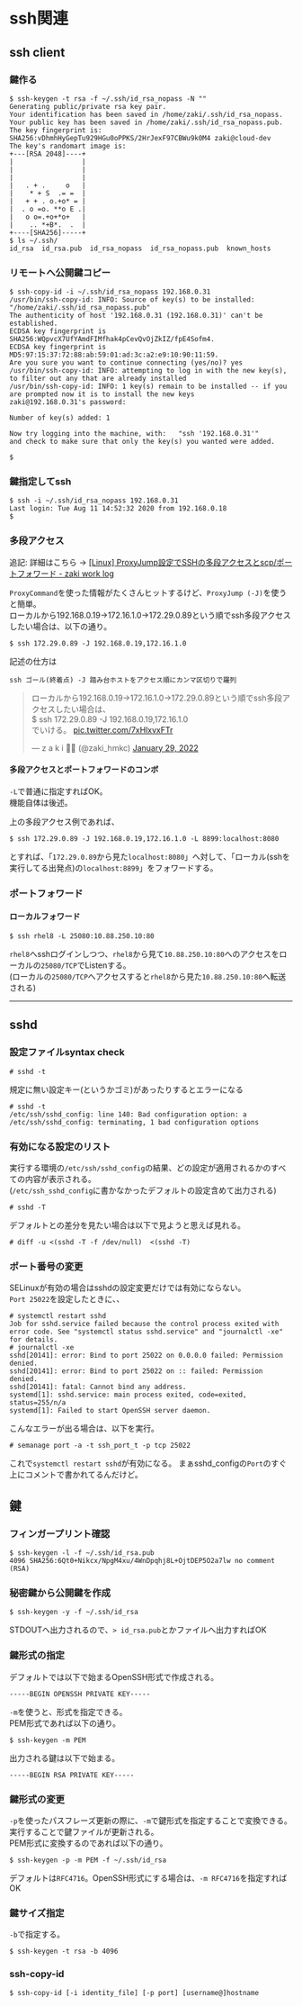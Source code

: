 # ssh関連

## ssh client

### 鍵作る

```console
$ ssh-keygen -t rsa -f ~/.ssh/id_rsa_nopass -N ""
Generating public/private rsa key pair.
Your identification has been saved in /home/zaki/.ssh/id_rsa_nopass.
Your public key has been saved in /home/zaki/.ssh/id_rsa_nopass.pub.
The key fingerprint is:
SHA256:vDhmhHyGepTu929HGu0oPPKS/2HrJexF97CBWu9k0M4 zaki@cloud-dev
The key's randomart image is:
+---[RSA 2048]----+
|                 |
|                 |
|                 |
|   . + .     o   |
|    * + S  .= =  |
|   + + . o.+o* = |
|  . o =o. **o E .|
|   o o=.+o+*o+   |
|    .. *+B*.  .  |
+----[SHA256]-----+
$ ls ~/.ssh/
id_rsa  id_rsa.pub  id_rsa_nopass  id_rsa_nopass.pub  known_hosts
```

### リモートへ公開鍵コピー

```console
$ ssh-copy-id -i ~/.ssh/id_rsa_nopass 192.168.0.31
/usr/bin/ssh-copy-id: INFO: Source of key(s) to be installed: "/home/zaki/.ssh/id_rsa_nopass.pub"
The authenticity of host '192.168.0.31 (192.168.0.31)' can't be established.
ECDSA key fingerprint is SHA256:WQpvcX7UfYAmdFIMfhak4pCevQvOjZkIZ/fpE4Sofm4.
ECDSA key fingerprint is MD5:97:15:37:72:88:ab:59:01:ad:3c:a2:e9:10:90:11:59.
Are you sure you want to continue connecting (yes/no)? yes
/usr/bin/ssh-copy-id: INFO: attempting to log in with the new key(s), to filter out any that are already installed
/usr/bin/ssh-copy-id: INFO: 1 key(s) remain to be installed -- if you are prompted now it is to install the new keys
zaki@192.168.0.31's password: 

Number of key(s) added: 1

Now try logging into the machine, with:   "ssh '192.168.0.31'"
and check to make sure that only the key(s) you wanted were added.

$
```

### 鍵指定してssh

```console
$ ssh -i ~/.ssh/id_rsa_nopass 192.168.0.31
Last login: Tue Aug 11 14:52:32 2020 from 192.168.0.18
$ 
```

### 多段アクセス

追記: 詳細はこちら -> [[Linux] ProxyJump設定でSSHの多段アクセスとscp/ポートフォワード - zaki work log](https://zaki-hmkc.hatenablog.com/entry/2022/02/03/000245)

`ProxyCommand`を使った情報がたくさんヒットするけど、`ProxyJump (-J)`を使うと簡単。  
ローカルから192.168.0.19→172.16.1.0→172.29.0.89という順でssh多段アクセスしたい場合は、以下の通り。

```console
$ ssh 172.29.0.89 -J 192.168.0.19,172.16.1.0
```

記述の仕方は

```text
ssh ゴール(終着点) -J 踏み台ホストをアクセス順にカンマ区切りで羅列
```

<blockquote class="twitter-tweet"><p lang="ja" dir="ltr">ローカルから192.168.0.19→172.16.1.0→172.29.0.89という順でssh多段アクセスしたい場合は、<br>$ ssh 172.29.0.89 -J 192.168.0.19,172.16.1.0<br>でいける。 <a href="https://t.co/7xHlxvxFTr">pic.twitter.com/7xHlxvxFTr</a></p>&mdash; z a k i 🌈🌉 (@zaki_hmkc) <a href="https://twitter.com/zaki_hmkc/status/1487383030251462658?ref_src=twsrc%5Etfw">January 29, 2022</a></blockquote> <script async src="https://platform.twitter.com/widgets.js" charset="utf-8"></script>

#### 多段アクセスとポートフォワードのコンボ

`-L`で普通に指定すればOK。  
機能自体は後述。

上の多段アクセス例であれば、

```console
$ ssh 172.29.0.89 -J 192.168.0.19,172.16.1.0 -L 8899:localhost:8080
```

とすれば、「`172.29.0.89`から見た`localhost:8080`」へ対して、「ローカル(sshを実行してる出発点)の`localhost:8899`」をフォワードする。

### ポートフォワード

#### ローカルフォワード

```console
$ ssh rhel8 -L 25080:10.88.250.10:80
```

`rhel8`へsshログインしつつ、`rhel8`から見て`10.88.250.10:80`へのアクセスをローカルの`25080/TCP`でListenする。  
(ローカルの`25080/TCP`へアクセスすると`rhel8`から見た`10.88.250.10:80`へ転送される)

---

## sshd

### 設定ファイルsyntax check

```console
# sshd -t
```

規定に無い設定キー(というかゴミ)があったりするとエラーになる

```console
# sshd -t
/etc/ssh/sshd_config: line 140: Bad configuration option: a
/etc/ssh/sshd_config: terminating, 1 bad configuration options
```

### 有効になる設定のリスト

実行する環境の`/etc/ssh/sshd_config`の結果、どの設定が適用されるかのすべての内容が表示される。  
(`/etc/ssh_sshd_config`に書かなかったデフォルトの設定含めて出力される)

```console
# sshd -T
```

デフォルトとの差分を見たい場合は以下で見ようと思えば見れる。

```console
# diff -u <(sshd -T -f /dev/null)  <(sshd -T)
```

### ポート番号の変更

SELinuxが有効の場合はsshdの設定変更だけでは有効にならない。  
`Port 25022`を設定したときに、、

```
# systemctl restart sshd
Job for sshd.service failed because the control process exited with error code. See "systemctl status sshd.service" and "journalctl -xe" for details.
# journalctl -xe
sshd[20141]: error: Bind to port 25022 on 0.0.0.0 failed: Permission denied.
sshd[20141]: error: Bind to port 25022 on :: failed: Permission denied.
sshd[20141]: fatal: Cannot bind any address.
systemd[1]: sshd.service: main process exited, code=exited, status=255/n/a
systemd[1]: Failed to start OpenSSH server daemon.
```

こんなエラーが出る場合は、以下を実行。

```console
# semanage port -a -t ssh_port_t -p tcp 25022
```

これで`systemctl restart sshd`が有効になる。
まぁsshd_configの`Port`のすぐ上にコメントで書かれてるんだけど。

## 鍵

### フィンガープリント確認

```console
$ ssh-keygen -l -f ~/.ssh/id_rsa.pub
4096 SHA256:6Qt0+Nikcx/NpgM4xu/4WnDpqhj8L+OjtDEP5O2a7lw no comment (RSA)
```

### 秘密鍵から公開鍵を作成

```console
$ ssh-keygen -y -f ~/.ssh/id_rsa
```

STDOUTへ出力されるので、`> id_rsa.pub`とかファイルへ出力すればOK

### 鍵形式の指定

デフォルトでは以下で始まるOpenSSH形式で作成される。

```text
-----BEGIN OPENSSH PRIVATE KEY-----
```

`-m`を使うと、形式を指定できる。  
PEM形式であれば以下の通り。

```console
$ ssh-keygen -m PEM
```

出力される鍵は以下で始まる。

```text
-----BEGIN RSA PRIVATE KEY-----
```

### 鍵形式の変更

`-p`を使ったパスフレーズ更新の際に、`-m`で鍵形式を指定することで変換できる。  
実行することで鍵ファイルが更新される。  
PEM形式に変換するのであれば以下の通り。

```console
$ ssh-keygen -p -m PEM -f ~/.ssh/id_rsa
```

デフォルトは`RFC4716`。OpenSSH形式にする場合は、`-m RFC4716`を指定すればOK

### 鍵サイズ指定

`-b`で指定する。

```console
$ ssh-keygen -t rsa -b 4096
```

### ssh-copy-id

```console
$ ssh-copy-id [-i identity_file] [-p port] [username@]hostname
```
